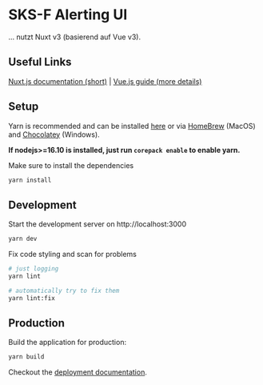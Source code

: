 # SKS-F Alerting UI

... nutzt Nuxt v3 (basierend auf Vue v3).
## Useful Links

[Nuxt.js documentation (short)](https://v3.nuxtjs.org/docs) | [Vue.js guide (more details)](https://v3.vuejs.org/guide)

## Setup

Yarn is recommended and can be installed [here](https://yarnpkg.com/getting-started/install) or via [HomeBrew](https://formulae.brew.sh/formula/yarn#default) (MacOS) and [Chocolatey](https://community.chocolatey.org/packages/yarn) (Windows).

**If nodejs>=16.10 is installed, just run `corepack enable` to enable yarn.**

Make sure to install the dependencies

```bash
yarn install
```

## Development

Start the development server on http://localhost:3000

```bash
yarn dev
```

Fix code styling and scan for problems
```bash
# just logging
yarn lint

# automatically try to fix them
yarn lint:fix
```

## Production

Build the application for production:

```bash
yarn build
```

Checkout the [deployment documentation](https://v3.nuxtjs.org/docs/deployment).